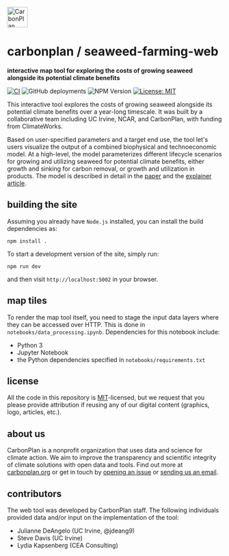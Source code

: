 <p align="left" >
<a href='https://carbonplan.org'>
<picture>
  <source media="(prefers-color-scheme: dark)" srcset="https://carbonplan-assets.s3.amazonaws.com/monogram/light-small.png">
  <img alt="CarbonPlan monogram." height="48" src="https://carbonplan-assets.s3.amazonaws.com/monogram/dark-small.png">
</picture>
</a>
</p>

# carbonplan / seaweed-farming-web

**interactive map tool for exploring the costs of growing seaweed alongside its potential climate benefits**

[![CI](https://github.com/carbonplan/seaweed-farming-web/actions/workflows/main.yml/badge.svg)](https://github.com/carbonplan/seaweed-farming-web/actions/workflows/main.yml)
![GitHub deployments](https://img.shields.io/github/deployments/carbonplan/seaweed-farming-web/production?label=vercel)
![NPM Version](https://img.shields.io/npm/v/@carbonplan/seaweed-farming-model)
[![License: MIT](https://img.shields.io/badge/License-MIT-blue.svg)](https://opensource.org/licenses/MIT)

This interactive tool explores the costs of growing seaweed alongside its potential climate benefits over a year-long timescale. It was built by a collaborative team including UC Irvine, NCAR, and CarbonPlan, with funding from ClimateWorks.

Based on user-specified parameters and a target end use, the tool let's users visualize the output of a combined biophysical and technoeconomic model. At a high-level, the model parameterizes different lifecycle scenarios for growing and utilizing seaweed for potential climate benefits, either growth and sinking for carbon removal, or growth and utilization in products. The model is described in detail in the [paper](https://doi.org/10.1038/s41477-022-01305-9) and the [explainer article](https://carbonplan.org/research/seaweed-farming-explainer).

## building the site

Assuming you already have `Node.js` installed, you can install the build dependencies as:

```shell
npm install .
```

To start a development version of the site, simply run:

```shell
npm run dev
```

and then visit `http://localhost:5002` in your browser.

## map tiles

To render the map tool itself, you need to stage the input data layers where they can be accessed over HTTP. This is done in `notebooks/data_processing.ipynb`. Dependencies for this notebook include:

- Python 3
- Jupyter Notebook
- the Python dependencies specified in `notebooks/requirements.txt`

## license

All the code in this repository is [MIT](https://choosealicense.com/licenses/mit/)-licensed, but we request that you please provide attribution if reusing any of our digital content (graphics, logo, articles, etc.).

## about us

CarbonPlan is a nonprofit organization that uses data and science for climate action. We aim to improve the transparency and scientific integrity of climate solutions with open data and tools. Find out more at [carbonplan.org](https://carbonplan.org/) or get in touch by [opening an issue](https://github.com/carbonplan/seaweed-farming-web/issues/new) or [sending us an email](mailto:hello@carbonplan.org).

## contributors

The web tool was developed by CarbonPlan staff. The following individuals provided data and/or input on the implementation of the tool:

- Julianne DeAngelo (UC Irvine, @jdeang9)
- Steve Davis (UC Irvine)
- Lydia Kapsenberg (CEA Consulting)
